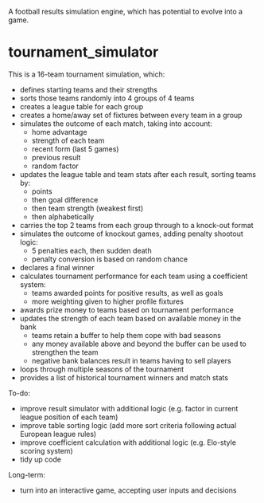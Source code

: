 A football results simulation engine, which has potential to evolve into a game.

# tournament_simulator
This is a 16-team tournament simulation, which:
* defines starting teams and their strengths
* sorts those teams randomly into 4 groups of 4 teams
* creates a league table for each group
* creates a home/away set of fixtures between every team in a group
* simulates the outcome of each match, taking into account:
  * home advantage
  * strength of each team
  * recent form (last 5 games)
  * previous result
  * random factor
* updates the league table and team stats after each result, sorting teams by:
  * points
  * then goal difference
  * then team strength (weakest first)
  * then alphabetically
* carries the top 2 teams from each group through to a knock-out format
* simulates the outcome of knockout games, adding penalty shootout logic:
  * 5 penalties each, then sudden death
  * penalty conversion is based on random chance
* declares a final winner
* calculates tournament performance for each team using a coefficient system:
  * teams awarded points for positive results, as well as goals
  * more weighting given to higher profile fixtures
* awards prize money to teams based on tournament performance
* updates the strength of each team based on available money in the bank
  * teams retain a buffer to help them cope with bad seasons
  * any money available above and beyond the buffer can be used to strengthen the team
  * negative bank balances result in teams having to sell players
* loops through multiple seasons of the tournament
* provides a list of historical tournament winners and match stats

To-do:
* improve result simulator with additional logic (e.g. factor in current league position of each team)
* improve table sorting logic (add more sort criteria following actual European league rules)
* improve coefficient calculation with additional logic (e.g. Elo-style scoring system)
* tidy up code

Long-term:
* turn into an interactive game, accepting user inputs and decisions
